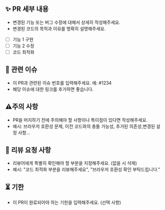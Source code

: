 <!--
풀 리퀘스트(PR) 제목은 다음 형식을 따르세요:
[FEAT] : 새로운 기능 추가
[FIX] : 버그 수정
[IMPR] : 코드 개선
[DOC] : 문서 업데이트
[STYLE] : 코드 스타일 수정
[REFAC] : 리팩토링
-->

## ✨ PR 세부 내용
- 변경된 기능 또는 버그 수정에 대해서 상세히 작성해주세요.
- 변경된 코드의 목적과 이유를 명확히 설명해주세요.
- [ ] 기능 1 구현
- [ ] 기능 2 수정
- [ ] 코드 최적화

## 📝 관련 이슈
- 이 PR과 관련된 이슈 번호를 입력해주세요. 예: #1234
- 해당 이슈에 대한 링크를 추가하면 좋습니다.

## ⚠️주의 사항
- PR을 머지하기 전에 주의해야 할 사항이나 특이점이 있다면 작성해주세요.
- 예시: 브라우저 호환성 문제, 이전 코드와의 충돌 가능성, 추가된 의존성,변경된 설정 사항...

## 💬 리뷰 요청 사항
- 리뷰어에게 특별히 확인해야 할 부분을 지정해주세요. (없을 시 삭제)
- 예시: "코드 최적화 부분을 리뷰해주세요", "브라우저 호환성 확인 부탁드립니다."

## ⏳ 기한
- 이 PR이 완료되어야 하는 기한을 입력해주세요. (선택 사항)